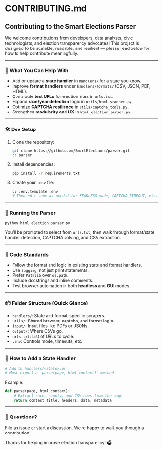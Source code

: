 # CONTRIBUTING.md

## Contributing to the Smart Elections Parser

We welcome contributions from developers, data analysts, civic technologists, and election transparency advocates! This project is designed to be scalable, readable, and resilient — please read below for how to help contribute meaningfully.

---

### 🧠 What You Can Help With
- Add or update a **state handler** in `handlers/` for a state you know.
- Improve **format handlers** under `handlers/formats/` (CSV, JSON, PDF, HTML).
- Contribute **test URLs** for election sites in `urls.txt`.
- Expand **race/year detection** logic in `utils/html_scanner.py`.
- Optimize **CAPTCHA resilience** in `utils/captcha_tools.py`.
- Strengthen **modularity and UX** in `html_election_parser.py`.

---

### 🛠️ Dev Setup
1. Clone the repository:
   ```bash
   git clone https://github.com/SmartElections/parser.git
   cd parser
   ```
2. Install dependencies:
   ```bash
   pip install -r requirements.txt
   ```
3. Create your `.env` file:
   ```bash
   cp .env.template .env
   # Then edit .env as needed for HEADLESS mode, CAPTCHA_TIMEOUT, etc.
   ```

---

### 🧪 Running the Parser
```bash
python html_election_parser.py
```
You’ll be prompted to select from `urls.txt`, then walk through format/state handler detection, CAPTCHA solving, and CSV extraction.

---

### 🧼 Code Standards
- Follow the format and logic in existing state and format handlers.
- Use `logging`, not just print statements.
- Prefer `Pathlib` over `os.path`.
- Include docstrings and inline comments.
- Test browser automation in both **headless** and **GUI** modes.

---

### 📦 Folder Structure (Quick Glance)
- `handlers/`: State and format-specific scrapers.
- `utils/`: Shared browser, captcha, and format logic.
- `input/`: Input files like PDFs or JSONs.
- `output/`: Where CSVs go.
- `urls.txt`: List of URLs to cycle.
- `.env`: Controls mode, timeouts, etc.

---

### 🧭 How to Add a State Handler
```bash
# Add to handlers/<state>.py
# Must export a `parse(page, html_context)` method
```
Example:
```python
def parse(page, html_context):
    # Extract race, county, and CSV rows from the page
    return contest_title, headers, data, metadata
```

---

### 💬 Questions?
File an issue or start a discussion. We're happy to walk you through a contribution!

Thanks for helping improve election transparency! 🗳️
